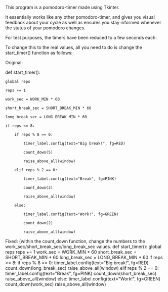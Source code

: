 This program is a pomodoro-timer made using Tkinter.

It essentially works like any other pomodoro-timer, and gives you visual feedback about your cycle as well as ensures you stay informed whenever the status of your pomodoro changes.

For test purposes, the timers have been reduced to a few seconds each.

To change this to the real values, all you need to do is change the start_timer() function as follows:

Original:

def start_timer():

    global reps

    reps += 1

    work_sec = WORK_MIN * 60

    short_break_sec = SHORT_BREAK_MIN * 60

    long_break_sec = LONG_BREAK_MIN * 60

    if reps <= 8:

        if reps % 8 == 0:

            timer_label.config(text="Big break!", fg=RED)

            count_down(5)

            raise_above_all(window)

        elif reps % 2 == 0:

            timer_label.config(text="Break", fg=PINK)

            count_down(3)

            raise_above_all(window)

        else:

            timer_label.config(text="Work!", fg=GREEN)

            count_down(2)

            raise_above_all(window)

Fixed: (within the count_down function, change the numbers to the work_sec/short_break_sec/long_break_sec values.
def start_timer():
    global reps
    reps += 1
    work_sec = WORK_MIN * 60
    short_break_sec = SHORT_BREAK_MIN * 60
    long_break_sec = LONG_BREAK_MIN * 60
    if reps <= 8:
        if reps % 8 == 0:
            timer_label.config(text="Big break!", fg=RED)
            count_down(long_break_sec)
            raise_above_all(window)
        elif reps % 2 == 0:
            timer_label.config(text="Break", fg=PINK)
            count_down(short_break_sec)
            raise_above_all(window)
        else:
            timer_label.config(text="Work!", fg=GREEN)
            count_down(work_sec)
            raise_above_all(window)
